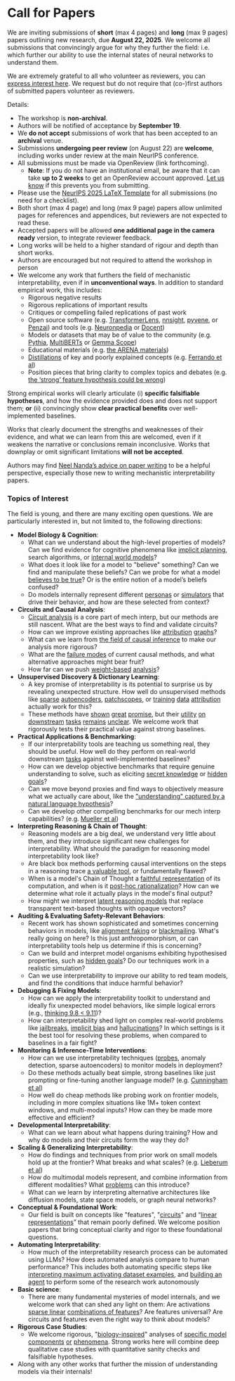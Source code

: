 # Call for Papers
We are inviting submissions of **short** (max 4 pages) and **long** (max 9 pages) papers outlining new research, due **August 22, 2025**. We welcome all submissions that convincingly argue for why they further the field: i.e. which further our ability to use the internal states of neural networks to understand them. 

We are extremely grateful to all who volunteer as reviewers, you can [express interest here](https://www.google.com/url?q=https://docs.google.com/forms/d/e/1FAIpQLSdiw1SJllzoTz_nqzDTzTOGb9DV3W_truQyh-WvYj_QGIi7Mg/viewform?usp%3Ddialog&sa=D&source=editors&ust=1753992492212984&usg=AOvVaw2JuGivK89dXHy8G2ocCvzf). We request but do not require that (co-)first authors of submitted papers volunteer as reviewers. 

Details: 
* The workshop is **non-archival**.
* Authors will be notified of acceptance by **September 19**.
* We **do not accept** submissions of work that has been accepted to an **archival** venue.
* Submissions **undergoing peer review** (on August 22) are **welcome**, including works under review at the main NeurIPS conference.
* All submissions must be made via OpenReview (link forthcoming).
  * **Note**: If you do not have an institutional email, be aware that it can take **up to 2 weeks** to get an OpenReview account approved. [Let us know](mailto:neurips2025@mechinterpworkshop.com) if this prevents you from submitting.
* Please use the [NeurIPS 2025 LaTeX Template](https://www.google.com/url?q=https://media.neurips.cc/Conferences/NeurIPS2025/Styles.zip&sa=D&source=editors&ust=1753992492216347&usg=AOvVaw29w1aXO1B4YAkVnG96KitZ) for all submissions (no need for a checklist).
* Both short (max 4 page) and long (max 9 page) papers allow unlimited pages for references and appendices, but reviewers are not expected to read these.
* Accepted papers will be allowed **one additional page in the camera ready** version, to integrate reviewer feedback.
* Long works will be held to a higher standard of rigour and depth than short works.
* Authors are encouraged but not required to attend the workshop in person
* We welcome any work that furthers the field of mechanistic interpretability, even if in **unconventional ways**. In addition to standard empirical work, this includes:
  * Rigorous negative results
  * Rigorous replications of important results
  * Critiques or compelling failed replications of past work
  * Open source software (e.g. [TransformerLens](https://www.google.com/url?q=https://github.com/neelnanda-io/TransformerLens&sa=D&source=editors&ust=1753992492219386&usg=AOvVaw2-7RmWBBOI8oxf-oSdQo02), [nnsight](https://www.google.com/url?q=https://github.com/ndif-team/nnsight&sa=D&source=editors&ust=1753992492219579&usg=AOvVaw0k6ncJnxLdpmt2mgLPrkSb), [pyvene](https://www.google.com/url?q=https://github.com/stanfordnlp/pyvene/tree/main/pyvene/models/mlp&sa=D&source=editors&ust=1753992492219809&usg=AOvVaw3aF4a5Z-4bBIW0Hc6RNeo1), or [Penzai](https://www.google.com/url?q=https://github.com/google-deepmind/penzai&sa=D&source=editors&ust=1753992492220017&usg=AOvVaw2k6fM53mIJfA1E5IeFV_wk)) and tools (e.g. [Neuronpedia](https://www.google.com/url?q=http://neuronpedia.org&sa=D&source=editors&ust=1753992492220249&usg=AOvVaw1wsO2KQe1PljGeA5CZnpSb) or [Docent](https://www.google.com/url?q=https://transluce.org/introducing-docent&sa=D&source=editors&ust=1753992492220475&usg=AOvVaw0XbXt1ZOd86pSF_kCbWZ9i))
  * Models or datasets that may be of value to the community (e.g. [Pythia](https://www.google.com/url?q=https://arxiv.org/abs/2304.01373&sa=D&source=editors&ust=1753992492220891&usg=AOvVaw2Dt0xkHmr7LykdnUlI5QZq), [MultiBERTs](https://www.google.com/url?q=https://arxiv.org/abs/2106.16163&sa=D&source=editors&ust=1753992492221072&usg=AOvVaw1vdVJuQnmsgoVCOmRPoG8N) or [Gemma Scope](https://www.google.com/url?q=https://arxiv.org/abs/2408.05147&sa=D&source=editors&ust=1753992492221258&usg=AOvVaw2-5QNlUXnJ3GuS-S-1nOoZ))
  * Educational materials (e.g. [the ARENA materials](https://www.google.com/url?q=https://arena3-chapter1-transformer-interp.streamlit.app/&sa=D&source=editors&ust=1753992492221671&usg=AOvVaw0XDeV0lmXoo6A1rcis3AMv))
  * [Distillations](https://www.google.com/url?q=https://distill.pub/2017/research-debt/&sa=D&source=editors&ust=1753992492221960&usg=AOvVaw3QvPXLe-9gqIM-Wf5QC-QY) of key and poorly explained concepts (e.g. [Ferrando et al](https://www.google.com/url?q=https://arxiv.org/abs/2405.00208&sa=D&source=editors&ust=1753992492222269&usg=AOvVaw211E6Z7P9EUy5E4yuIWkqe))
  * Position pieces that bring clarity to complex topics and debates (e.g. [the ‘strong’ feature hypothesis could be wrong](https://www.google.com/url?q=https://www.alignmentforum.org/posts/tojtPCCRpKLSHBdpn/the-strong-feature-hypothesis-could-be-wrong&sa=D&source=editors&ust=1753992492222931&usg=AOvVaw2YM3LM0HhJN-F5H050FG6I))

Strong empirical works will clearly articulate (i) **specific falsifiable hypotheses**, and how the evidence provided does and does not support them; **or** (ii) convincingly show **clear practical benefits** over well-implemented baselines. 

Works that clearly document the strengths and weaknesses of their evidence, and what we can learn from this are welcomed, even if it weakens the narrative or conclusions remain inconclusive. Works that downplay or omit significant limitations **will not be accepted**. 

Authors may find [Neel Nanda’s advice on paper writing](https://www.google.com/url?q=https://www.alignmentforum.org/posts/eJGptPbbFPZGLpjsp/highly-opinionated-advice-on-how-to-write-ml-papers&sa=D&source=editors&ust=1753992492225396&usg=AOvVaw30hEA3xWJWj00tHTd2pxcG) to be a helpful perspective, especially those new to writing mechanistic interpretability papers. 
### Topics of Interest
The field is young, and there are many exciting open questions. We are particularly interested in, but not limited to, the following directions: 
* **Model Biology & Cognition**:
  * What can we understand about the high-level properties of models? Can we find evidence for cognitive phenomena like [implicit planning](https://www.google.com/url?q=https://transformer-circuits.pub/2025/attribution-graphs/biology.html%23dives-poems&sa=D&source=editors&ust=1753992492227028&usg=AOvVaw1eKE9-Br0ughe8gCpk6nZi), search algorithms, or [internal world models](https://www.google.com/url?q=https://arxiv.org/abs/2210.13382&sa=D&source=editors&ust=1753992492227305&usg=AOvVaw308WhGwQxaAT3Mw4hCzLLO)?
  * What does it look like for a model to "believe" something? Can we find and manipulate these beliefs? Can we probe for what a model [believes to be true](https://www.google.com/url?q=https://arxiv.org/abs/2310.06824&sa=D&source=editors&ust=1753992492227920&usg=AOvVaw0aoj2js4csofXq3lDunmWT)? Or is the entire notion of a model’s beliefs confused?
  * Do models internally represent different [personas](https://www.google.com/url?q=https://arxiv.org/abs/2406.12094&sa=D&source=editors&ust=1753992492228399&usg=AOvVaw2SJbwKJa0J22C-5_Jo0eU0) or [simulators](https://www.google.com/url?q=https://www.nature.com/articles/s41586-023-06647-8&sa=D&source=editors&ust=1753992492228593&usg=AOvVaw3F9QIB4hMC51CrRa6oYXVs) that drive their behavior, and how are these selected from context?
* **Circuits and Causal Analysis**:
  * [Circuit analysis](https://www.google.com/url?q=https://distill.pub/2020/circuits/zoom-in/&sa=D&source=editors&ust=1753992492229183&usg=AOvVaw0E8ITnCuw-76bqZHDqg3Y8) is a core part of mech interp, but our methods are still nascent. What are the best ways to find and validate circuits?
  * How can we improve existing approaches like [attribution](https://www.google.com/url?q=https://arxiv.org/abs/2406.11944&sa=D&source=editors&ust=1753992492229911&usg=AOvVaw3OmjSRkgfD7T2_v9c8ld9i) [graphs](https://www.google.com/url?q=https://transformer-circuits.pub/2025/attribution-graphs/methods.html&sa=D&source=editors&ust=1753992492230115&usg=AOvVaw2sYkXoUZCJKGZitbibUAtz)?
  * What can we learn from [the field of causal inference](https://www.google.com/url?q=https://arxiv.org/abs/2407.04690&sa=D&source=editors&ust=1753992492230466&usg=AOvVaw2yFbsf3bJtNbL_2TPr-UuM) to make our analysis more rigorous?
  * What are the [failure modes](https://www.google.com/url?q=https://arxiv.org/abs/2307.15771&sa=D&source=editors&ust=1753992492230812&usg=AOvVaw1pFD3j8isOcREe6WchckmR) of current causal methods, and what alternative approaches might bear fruit?
  * How far can we push [weight-based](https://www.google.com/url?q=https://arxiv.org/abs/2301.05217&sa=D&source=editors&ust=1753992492231366&usg=AOvVaw1rczqJEc30spIicTpkrzvm) [analysis](https://www.google.com/url?q=https://arxiv.org/abs/2410.08417&sa=D&source=editors&ust=1753992492231525&usg=AOvVaw2E2KCSaifdwisZW5c47XTe)?
* **Unsupervised Discovery & Dictionary Learning**:
  * A key promise of interpretability is its potential to surprise us by revealing unexpected structure. How well do unsupervised methods like [sparse](https://www.google.com/url?q=https://arxiv.org/abs/2103.15949&sa=D&source=editors&ust=1753992492232772&usg=AOvVaw1SSunq5SNFru8UZzmI3k6p) [autoencoders](https://www.google.com/url?q=https://transformer-circuits.pub/2023/monosemantic-features&sa=D&source=editors&ust=1753992492233003&usg=AOvVaw3N2Q5lvjFobPSe5OJ_dGgr), [patch](https://www.google.com/url?q=https://arxiv.org/abs/2401.06102&sa=D&source=editors&ust=1753992492233185&usg=AOvVaw3mkrxUV7123c571sza3Hrj)[scopes](https://www.google.com/url?q=https://arxiv.org/abs/2403.10949v2&sa=D&source=editors&ust=1753992492233311&usg=AOvVaw2jYndcgB0cn22ZV70sJbx_), or [training](https://www.google.com/url?q=https://proceedings.mlr.press/v70/koh17a?ref%3Dhttps://githubhelp.com&sa=D&source=editors&ust=1753992492233521&usg=AOvVaw3P09B6PeRjNJxxkqbvjwSG) [data](https://www.google.com/url?q=https://arxiv.org/abs/2308.03296&sa=D&source=editors&ust=1753992492233672&usg=AOvVaw33dqwfi_Qc9EzK6qn6MgrZ) [attribution](https://www.google.com/url?q=https://arxiv.org/abs/2205.11482&sa=D&source=editors&ust=1753992492233834&usg=AOvVaw2OQJ0lXElPjfmTuI6cBzbV) actually work for this?
  * These methods have [shown](https://www.google.com/url?q=https://transformer-circuits.pub/2024/scaling-monosemanticity/index.html&sa=D&source=editors&ust=1753992492234219&usg=AOvVaw0u7TvTa7Yo4moD2CUpchk2) [great](https://www.google.com/url?q=https://transformer-circuits.pub/2025/attribution-graphs/biology.html&sa=D&source=editors&ust=1753992492234437&usg=AOvVaw268yIA46XdsE_3ksyKyUwK) [promise](https://www.google.com/url?q=https://arxiv.org/abs/2503.10965&sa=D&source=editors&ust=1753992492234597&usg=AOvVaw1tF3zSpPk84Zg-n_bN7a1t), but their [utility](https://www.google.com/url?q=https://arxiv.org/abs/2502.16681&sa=D&source=editors&ust=1753992492234784&usg=AOvVaw0p0E6hSl1pgkEtoBuArIMh) [on](https://www.google.com/url?q=https://www.tilderesearch.com/blog/sieve&sa=D&source=editors&ust=1753992492234937&usg=AOvVaw0rNKuC_JK7KYwVI1w1pDmC) [downstream](https://www.google.com/url?q=https://arxiv.org/abs/2501.17148&sa=D&source=editors&ust=1753992492235086&usg=AOvVaw2OvLioJ96NXl6CNYtFToEW) [tasks](https://www.google.com/url?q=https://transformer-circuits.pub/2024/features-as-classifiers/index.html&sa=D&source=editors&ust=1753992492235290&usg=AOvVaw31oXt5KS6TG9goVeOBPNba) [remains](https://www.google.com/url?q=https://arxiv.org/abs/2502.04382&sa=D&source=editors&ust=1753992492235453&usg=AOvVaw3HKD2SwSjiInKvZLXjilsI) [unclear](https://www.google.com/url?q=https://www.alignmentforum.org/posts/4uXCAJNuPKtKBsi28/negative-results-for-saes-on-downstream-tasks&sa=D&source=editors&ust=1753992492235685&usg=AOvVaw1l3QY6wgmLGgHKM2Vg9aUH). We welcome work that rigorously tests their practical value against strong baselines.
* **Practical Applications & Benchmarking**:
  * If our interpretability tools are teaching us something real, they should be useful. How well do they perform on real-world downstream [tasks](https://www.google.com/url?q=https://www.lesswrong.com/posts/wGRnzCFcowRCrpX4Y/downstream-applications-as-validation-of-interpretability&sa=D&source=editors&ust=1753992492236803&usg=AOvVaw2cBhQ5oOnOvYgX5w2VQtGc) against well-implemented baselines?
  * How can we develop objective benchmarks that require genuine understanding to solve, such as eliciting [secret knowledge](https://www.google.com/url?q=https://arxiv.org/abs/2505.14352&sa=D&source=editors&ust=1753992492237392&usg=AOvVaw2DJ38XK4BRDXOj83YeO3PD) or [hidden goals](https://www.google.com/url?q=https://arxiv.org/abs/2503.10965&sa=D&source=editors&ust=1753992492237577&usg=AOvVaw0hqNYTSoZx8BmAqV65BVqi)?
  * Can we move beyond proxies and find ways to objectively measure what we actually care about, like the ["understanding" captured by a natural language hypothesis](https://www.google.com/url?q=https://arxiv.org/abs/2502.04382&sa=D&source=editors&ust=1753992492238187&usg=AOvVaw0CtxwiJn7JjlEH1aQ1L526)?
  * Can we develop other compelling benchmarks for our mech interp capabilities? (e.g. [Mueller et al](https://www.google.com/url?q=https://arxiv.org/abs/2504.13151&sa=D&source=editors&ust=1753992492238633&usg=AOvVaw3vfvto1jQXqcv5rMBFUvNh))
* **Interpreting Reasoning & Chain of Thought**:
  * Reasoning models are a big deal, we understand very little about them, and they introduce significant new challenges for interpretability. What should the paradigm for reasoning model interpretability look like?
  * Are black box methods performing causal interventions on the steps in a reasoning trace [a valuable tool](https://www.google.com/url?q=https://arxiv.org/abs/2506.19143&sa=D&source=editors&ust=1753992492239933&usg=AOvVaw3C6fel0Nguczw8tJgDjDod), or fundamentally flawed?
  * When is a model's Chain of Thought a [faithful representation](https://www.google.com/url?q=https://arxiv.org/abs/2305.04388&sa=D&source=editors&ust=1753992492240366&usg=AOvVaw0KBQGOAEqEbdzmBEQNTzHE) of its computation, and when is it [post-hoc rationalization](https://www.google.com/url?q=https://arxiv.org/abs/2503.08679&sa=D&source=editors&ust=1753992492240652&usg=AOvVaw0ofHbA9sg2HhrlXW9ZVB-5)? How can we determine what role it actually plays in the model's final output?
  * How might we interpret [latent reasoning models](https://www.google.com/url?q=https://arxiv.org/abs/2412.06769&sa=D&source=editors&ust=1753992492241147&usg=AOvVaw1o3PpHQ30SGm2LYJZpLltz) that replace transparent text-based thoughts with opaque vectors?
* **Auditing & Evaluating Safety-Relevant Behaviors**:
  * Recent work has shown sophisticated and sometimes concerning behaviors in models, like [alignment faking](https://www.google.com/url?q=https://arxiv.org/abs/2412.14093&sa=D&source=editors&ust=1753992492242105&usg=AOvVaw0ReaSm4VCdkhTD8XvzZOpY) or [blackmailing](https://www.google.com/url?q=https://www.anthropic.com/research/agentic-misalignment&sa=D&source=editors&ust=1753992492242322&usg=AOvVaw3yBhjJdrqdkROtpRIJ7aKp). What's really going on here? Is this just anthropomorphism, or can interpretability tools help us determine if this is concerning?
  * Can we build and interpret model organisms exhibiting hypothesised properties, such as [hidden goals](https://www.google.com/url?q=https://arxiv.org/abs/2503.10965&sa=D&source=editors&ust=1753992492243144&usg=AOvVaw2n86mEZNhqtsBHBNRFDGiQ)? Do our techniques work in a realistic simulation?
  * Can we use interpretability to improve our ability to red team models, and find the conditions that induce harmful behavior?
* **Debugging & Fixing Models**:
  * How can we apply the interpretability toolkit to understand and ideally fix unexpected model behaviors, like simple logical errors (e.g., [thinking 9.8 < 9.11](https://www.google.com/url?q=https://transluce.org/observability-interface&sa=D&source=editors&ust=1753992492244517&usg=AOvVaw2UTaJ3RXbe473Jl8BHr-2T))?
  * How can interpretability shed light on complex real-world problems like [jailbreaks](https://www.google.com/url?q=https://transformer-circuits.pub/2025/attribution-graphs/biology.html%23dives-jailbreak&sa=D&source=editors&ust=1753992492245002&usg=AOvVaw3kkgWSWOFqGGJLWAyPDd3M), [implicit bias](https://www.google.com/url?q=https://arxiv.org/abs/2506.10922&sa=D&source=editors&ust=1753992492245187&usg=AOvVaw3Nv1Dv_fDqrx8LiunVdf7G) and [hallucinations](https://www.google.com/url?q=https://arxiv.org/abs/2411.14257&sa=D&source=editors&ust=1753992492245394&usg=AOvVaw36N1x67xImx3iz0daXZGOU)? In which settings is it the best tool for resolving these problems, when compared to baselines in a fair fight?
* **Monitoring & Inference-Time Interventions**:
  * How can we use interpretability techniques ([probes](https://www.google.com/url?q=https://arxiv.org/abs/2102.12452&sa=D&source=editors&ust=1753992492246272&usg=AOvVaw36ceqN-UdNkEba2tP_6RZl), anomaly detection, sparse autoencoders) to monitor models in deployment?
  * Do these methods actually beat simple, strong baselines like just prompting or fine-tuning another language model? (e.g. [Cunningham et al](https://www.google.com/url?q=https://alignment.anthropic.com/2025/cheap-monitors/&sa=D&source=editors&ust=1753992492247031&usg=AOvVaw3doP34Ax7rI9SVPDoIP-2f))
  * How well do cheap methods like probing work on frontier models, including in more complex situations like 1M+ token context windows, and multi-modal inputs? How can they be made more effective and efficient?
* **Developmental Interpretability**:
  * What can we learn about what happens during training? How and why do models and their circuits form the way they do?
* **Scaling & Generalizing Interpretability**:
  * How do findings and techniques from prior work on small models hold up at the frontier? What breaks and what scales? (e.g. [Lieberum et al](https://www.google.com/url?q=https://arxiv.org/abs/2307.09458&sa=D&source=editors&ust=1753992492249097&usg=AOvVaw3gpm1LX2Y9bjfSZp1ofkCR))
  * How do multimodal models represent, and combine information from different modalities? What [problems](https://www.google.com/url?q=https://openreview.net/pdf?id%3DVUhRdZp8ke&sa=D&source=editors&ust=1753992492249606&usg=AOvVaw3-Q8gW9H0YGK9YeOeZqN6c) can this introduce?
  * What can we learn by interpreting alternative architectures like diffusion models, state space models, or graph neural networks?
* **Conceptual & Foundational Work**:
  * Our field is built on concepts like "features", "[circuits](https://www.google.com/url?q=https://distill.pub/2020/circuits/zoom-in/&sa=D&source=editors&ust=1753992492250700&usg=AOvVaw3fk0OioJBb2hok1pFYS1qp)" and “[linear representations](https://www.google.com/url?q=https://transformer-circuits.pub/2024/july-update/index.html%23linear-representations&sa=D&source=editors&ust=1753992492251042&usg=AOvVaw1FmZoIipLjff1Enj4U6WUM)” that remain poorly defined. We welcome position papers that bring conceptual clarity and rigor to these foundational questions.
* **Automating Interpretability**:
  * How much of the interpretability research process can be automated using LLMs? How does automated analysis compare to human performance? This includes both automating specific steps like [interpreting maximum activating dataset examples](https://www.google.com/url?q=https://openaipublic.blob.core.windows.net/neuron-explainer/paper/index.html&sa=D&source=editors&ust=1753992492252524&usg=AOvVaw0w9w2bdU_zFEpqb7pcO1AQ), and [building an agent](https://www.google.com/url?q=https://arxiv.org/abs/2404.14394&sa=D&source=editors&ust=1753992492252792&usg=AOvVaw2Y6LP_aPhT4I4LGbL4JjsP) to perform some of the research work autonomously
* **Basic science**:
  * There are many fundamental mysteries of model internals, and we welcome work that can shed any light on them: Are activations [sparse linear](https://www.google.com/url?q=https://arxiv.org/abs/1601.03764&sa=D&source=editors&ust=1753992492253716&usg=AOvVaw1zUKw1FXXcqcSOCuJn0yF-) [combinations of features](https://www.google.com/url?q=https://transformer-circuits.pub/2022/toy_model/index.html&sa=D&source=editors&ust=1753992492253960&usg=AOvVaw0IHJZI4tIU5Q8TYR9X0lBd)? Are features universal? Are circuits and features even the right way to think about models?
* **Rigorous Case Studies**:
  * We welcome rigorous, "[biology-inspired](https://www.google.com/url?q=https://distill.pub/2020/circuits/curve-circuits/&sa=D&source=editors&ust=1753992492254766&usg=AOvVaw2DijgggyXuQcHWmfYy60mA)" analyses of [specific model](https://www.google.com/url?q=https://arxiv.org/abs/2310.04625&sa=D&source=editors&ust=1753992492254970&usg=AOvVaw1IwvonmMEX0vdgdL4wMUbR) [components](https://www.google.com/url?q=https://transformer-circuits.pub/2024/scaling-monosemanticity/index.html&sa=D&source=editors&ust=1753992492255183&usg=AOvVaw35g2th85klDydHoy0pPeRb) [or](https://www.google.com/url?q=https://arxiv.org/abs/2305.01610&sa=D&source=editors&ust=1753992492255341&usg=AOvVaw3GioXWepbfPY8wKgafKPwh) [phenomena](https://www.google.com/url?q=https://arxiv.org/abs/2306.09346&sa=D&source=editors&ust=1753992492255531&usg=AOvVaw0XAxcGGeBEgEzKPuWTxfVp). Strong works here will combine deep qualitative case studies with quantitative sanity checks and falsifiable hypotheses.
* Along with any other works that further the mission of understanding models via their internals!